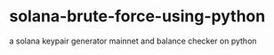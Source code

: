 # solana-brute-force-using-python
a solana keypair generator mainnet and balance checker on python 
